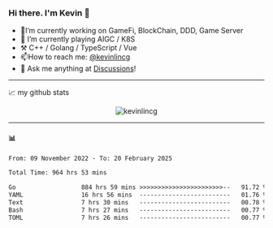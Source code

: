 ### Hi there. I'm Kevin 👋

- 🔭I’m currently working on GameFi, BlockChain, DDD, Game Server
- 🌱 I’m currently playing AIGC / K8S
-   :hammer_and_pick: C++ / Golang / TypeScript / Vue
- 📫How to reach me: [@kevinlincg](https://twitter.com/kevinlincg) 
-   :thought_balloon: Ask me anything at [Discussions](https://github.com/kevinlincg/kevinlincg/issues/new)!

---

📈 my github stats

<p align="center"> <img src="https://github-readme-stats-ouuan.vercel.app/api?username=kevinlincg&theme=dark&show_icons=true&count_private=true" alt="kevinlincg" />

---

#### :bar_chart: 

<!--START_SECTION:waka-->

```txt
From: 09 November 2022 - To: 20 February 2025

Total Time: 964 hrs 53 mins

Go                  884 hrs 59 mins >>>>>>>>>>>>>>>>>>>>>>>--   91.72 %
YAML                16 hrs 56 mins  -------------------------   01.76 %
Text                7 hrs 30 mins   -------------------------   00.78 %
Bash                7 hrs 27 mins   -------------------------   00.77 %
TOML                7 hrs 26 mins   -------------------------   00.77 %
```

<!--END_SECTION:waka-->
